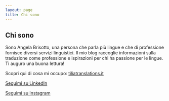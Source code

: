 ```yaml
---
layout: page
title: Chi sono
---
```

## Chi sono
Sono Angela Brisotto, una persona che parla più lingue e che di professione fornisce diversi servizi linguistici. Il mio blog raccoglie informazioni sulla traduzione come professione e ispirazioni per chi ha passione per le lingue. Ti auguro una buona lettura!

Scopri qui di cosa mi occupo: <a href="https://www.tiliatranslations.it/">tiliatranslations.it</a>

<a href="https://www.linkedin.com/in/angela-brisotto/">Seguimi su LinkedIn</a>

<a href="https://www.instagram.com/tiliatranslationsangela/">Seguimi su Instagram</a>
